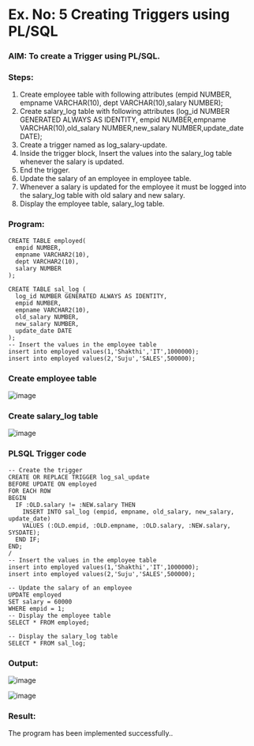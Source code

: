 # Ex. No: 5 Creating Triggers using PL/SQL

### AIM: To create a Trigger using PL/SQL.

### Steps:
1. Create employee table with following attributes (empid NUMBER, empname VARCHAR(10), dept VARCHAR(10),salary NUMBER);
2. Create salary_log table with following attributes (log_id NUMBER GENERATED ALWAYS AS IDENTITY, empid NUMBER,empname VARCHAR(10),old_salary NUMBER,new_salary NUMBER,update_date DATE);
3. Create a trigger named as log_salary-update.
4. Inside the trigger block, Insert the values into the salary_log table whenever the salary is updated.
5. End the trigger.
6. Update the salary of an employee in employee table.
7. Whenever a salary is updated for the employee it must be logged into the salary_log table with old salary and new salary.
8. Display the employee table, salary_log table.

### Program:
```
CREATE TABLE employed(
  empid NUMBER,
  empname VARCHAR2(10),
  dept VARCHAR2(10),
  salary NUMBER
);

CREATE TABLE sal_log (
  log_id NUMBER GENERATED ALWAYS AS IDENTITY,
  empid NUMBER,
  empname VARCHAR2(10),
  old_salary NUMBER,
  new_salary NUMBER,
  update_date DATE
);
-- Insert the values in the employee table
insert into employed values(1,'Shakthi','IT',1000000);
insert into employed values(2,'Suju','SALES',500000);
```
### Create employee table

![image](https://github.com/svarsha220/Ex-No-5-Creating-Triggers-using-PL-SQL/assets/127709117/8d2c0d8a-a4d4-435e-9282-905923cf0622)

### Create salary_log table

![image](https://github.com/svarsha220/Ex-No-5-Creating-Triggers-using-PL-SQL/assets/127709117/1e97037a-d4f0-40f7-9c57-0229abbb8a89)

### PLSQL Trigger code
```
-- Create the trigger
CREATE OR REPLACE TRIGGER log_sal_update
BEFORE UPDATE ON employed
FOR EACH ROW
BEGIN
  IF :OLD.salary != :NEW.salary THEN
    INSERT INTO sal_log (empid, empname, old_salary, new_salary, update_date)
    VALUES (:OLD.empid, :OLD.empname, :OLD.salary, :NEW.salary, SYSDATE);
  END IF;
END;
/
-- Insert the values in the employee table
insert into employed values(1,'Shakthi','IT',1000000);
insert into employed values(2,'Suju','SALES',500000);

-- Update the salary of an employee
UPDATE employed
SET salary = 60000
WHERE empid = 1;
-- Display the employee table
SELECT * FROM employed;

-- Display the salary_log table
SELECT * FROM sal_log;
```

### Output:

![image](https://github.com/svarsha220/Ex-No-5-Creating-Triggers-using-PL-SQL/assets/127709117/f3e4536c-834f-4ed9-bced-99d19372b10c)

![image](https://github.com/svarsha220/Ex-No-5-Creating-Triggers-using-PL-SQL/assets/127709117/4858f24c-4e36-4f3d-bf64-af7c1b3f3079)

### Result:

The program has been implemented successfully..

